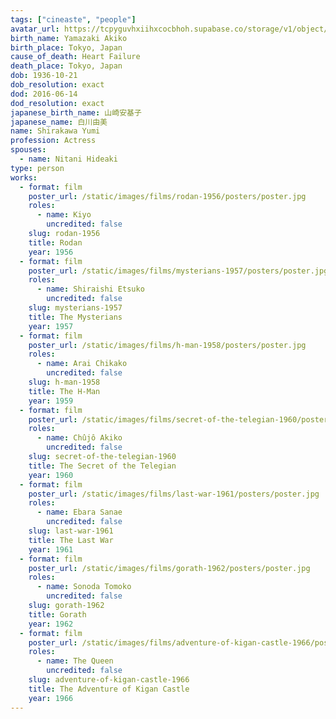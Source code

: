 ```yaml
---
tags: ["cineaste", "people"]
avatar_url: https://tcpyguvhxiihxcocbhoh.supabase.co/storage/v1/object/public/godzilla-cineaste-public/content/people/shirakawa-yumi/shirakawa-yumi.jpg
birth_name: Yamazaki Akiko
birth_place: Tokyo, Japan
cause_of_death: Heart Failure
death_place: Tokyo, Japan
dob: 1936-10-21
dob_resolution: exact
dod: 2016-06-14
dod_resolution: exact
japanese_birth_name: 山崎安基子
japanese_name: 白川由美
name: Shirakawa Yumi
profession: Actress
spouses:
  - name: Nitani Hideaki
type: person
works:
  - format: film
    poster_url: /static/images/films/rodan-1956/posters/poster.jpg
    roles:
      - name: Kiyo
        uncredited: false
    slug: rodan-1956
    title: Rodan
    year: 1956
  - format: film
    poster_url: /static/images/films/mysterians-1957/posters/poster.jpg
    roles:
      - name: Shiraishi Etsuko
        uncredited: false
    slug: mysterians-1957
    title: The Mysterians
    year: 1957
  - format: film
    poster_url: /static/images/films/h-man-1958/posters/poster.jpg
    roles:
      - name: Arai Chikako
        uncredited: false
    slug: h-man-1958
    title: The H-Man
    year: 1959
  - format: film
    poster_url: /static/images/films/secret-of-the-telegian-1960/posters/poster.jpg
    roles:
      - name: Chûjô Akiko
        uncredited: false
    slug: secret-of-the-telegian-1960
    title: The Secret of the Telegian
    year: 1960
  - format: film
    poster_url: /static/images/films/last-war-1961/posters/poster.jpg
    roles:
      - name: Ebara Sanae
        uncredited: false
    slug: last-war-1961
    title: The Last War
    year: 1961
  - format: film
    poster_url: /static/images/films/gorath-1962/posters/poster.jpg
    roles:
      - name: Sonoda Tomoko
        uncredited: false
    slug: gorath-1962
    title: Gorath
    year: 1962
  - format: film
    poster_url: /static/images/films/adventure-of-kigan-castle-1966/posters/poster.jpg
    roles:
      - name: The Queen
        uncredited: false
    slug: adventure-of-kigan-castle-1966
    title: The Adventure of Kigan Castle
    year: 1966
---
```

